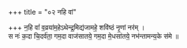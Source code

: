 +++
title = "०२ नहि वां"

+++
न॒हि वां॑ व॒व्रया॑म॒हेऽथेन्द्र॒मिद्य॑जामहे॒ शवि॑ष्ठं नृ॒णां नर॑म् ।  
स नः॑ क॒दा चि॒दर्व॑ता॒ गम॒दा वाज॑सातये॒ गम॒दा मे॒धसा॑तये॒ नभ॑न्तामन्य॒के स॑मे ॥